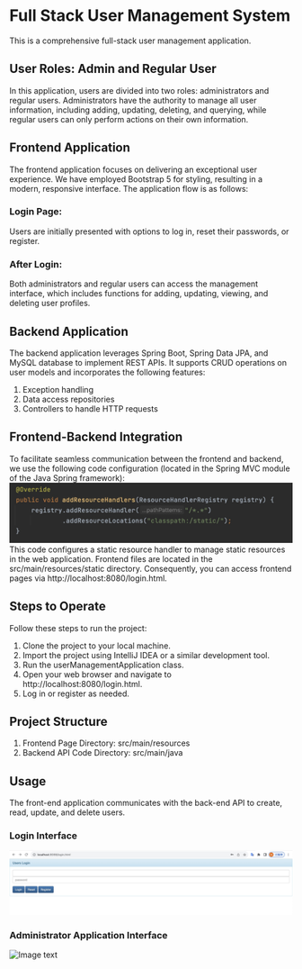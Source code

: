 # Full Stack User Management System
This is a comprehensive full-stack user management application.
## User Roles: Admin and Regular User
In this application, users are divided into two roles: administrators and regular users. Administrators have the authority to manage all user information, including adding, updating, deleting, and querying, while regular users can only perform actions on their own information.
## Frontend Application
The frontend application focuses on delivering an exceptional user experience. We have employed Bootstrap 5 for styling, resulting in a modern, responsive interface. The application flow is as follows:
### Login Page: 
Users are initially presented with options to log in, reset their passwords, or register.
### After Login:
Both administrators and regular users can access the management interface, which includes functions for adding, updating, viewing, and deleting user profiles.
## Backend Application
The backend application leverages Spring Boot, Spring Data JPA, and MySQL database to implement REST APIs. It supports CRUD operations on user models and incorporates the following features:
1. Exception handling
2. Data access repositories
3. Controllers to handle HTTP requests
## Frontend-Backend Integration
To facilitate seamless communication between the frontend and backend, we use the following code configuration (located in the Spring MVC module of the Java Spring framework):
![Image text](https://github.com/wmy0121/POC/blob/master/img/%E5%9B%BE%E5%83%8F9-19-23%20%E4%B8%8B%E5%8D%885.52.jpeg)
This code configures a static resource handler to manage static resources in the web application. Frontend files are located in the src/main/resources/static directory. Consequently, you can access frontend pages via http://localhost:8080/login.html.
## Steps to Operate
Follow these steps to run the project:
1. Clone the project to your local machine.
2. Import the project using IntelliJ IDEA or a similar development tool.
3. Run the userManagementApplication class.
4. Open your web browser and navigate to http://localhost:8080/login.html.
5. Log in or register as needed.
## Project Structure
1. Frontend Page Directory: src/main/resources
2. Backend API Code Directory: src/main/java
## Usage
The front-end application communicates with the back-end API to create, read, update, and delete users.
### Login Interface
![Image text](https://github.com/wmy0121/POC/blob/master/img/%E5%9B%BE%E5%83%8F9-19-23%20%E4%B8%8B%E5%8D%886.29.jpeg)
### Administrator Application Interface
![Image text]()

